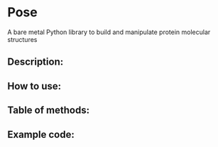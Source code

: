 # Pose
A bare metal Python library to build and manipulate protein molecular structures

## Description:

## How to use:

## Table of methods:

## Example code:
